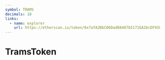 ```yaml
---
symbol: TRAMS
decimals: 18
links:
  - name: explorer
    url: https://etherscan.io/token/0x7afA2BbC06Dad88487b5171EA2bcDF938A6b7Ff9
---
```


# TramsToken
